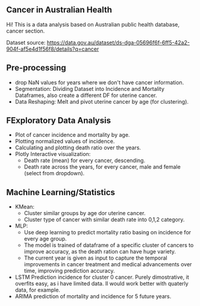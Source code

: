 ## **Cancer in Australian Health**
Hi! This is a data analysis based on Australian public health database, cancer section.

Dataset source: https://data.gov.au/dataset/ds-dga-05696f6f-6ff5-42a2-904f-af5e4d1f56f8/details?q=cancer

## **Pre-processing**
  - drop NaN values for years where we don't have cancer information.
  - Segmentation: Dividing Dataset into Incidence and Mortality Dataframes, also create a different DF for uterine cancer.
  - Data Reshaping: Melt and pivot uterine cancer by age (for clustering).

## **FExploratory Data Analysis**
  - Plot of cancer incidence and mortality by age.
  - Plotting normalized values of incidence.
  - Calculating and plotting death ratio over the years.
  - Plotly Interactive visualization:
      - Death rate (mean) for every cancer, descending.
      - Death rate across the years, for every cancer, male and female (select from dropdown).

## **Machine Learning/Statistics**
  - KMean:
      - Cluster similar groups by age dor uterine cancer.
      - Cluster type of cancer with similar death rate into 0,1,2 category. 
  - MLP:
      - Use deep learning to predict mortality ratio basing on incidence for every age group.
      - The model is trained of dataframe of a specific cluster of cancers to improve accuracy, as the death ration can have huge variety. 
      - The current year is given as input to capture the temporal improvements in cancer treatment and medical advancements over time, improving prediction accuracy.
  - LSTM Prediction incidence for cluster 0 cancer. Purely dimostrative, it overfits easy, as i have limited data. Il would work better with quaterly data, for example.
  - ARIMA prediction of mortality and incidence for 5 future years.

